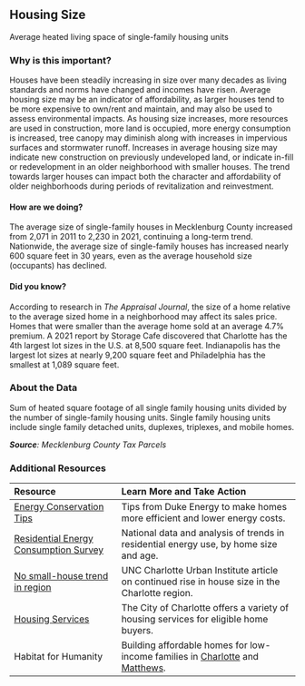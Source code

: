 ## Housing Size
Average heated living space of single-family housing units

### Why is this important?
Houses have been steadily increasing in size over many decades as living standards and norms have changed and incomes have risen. Average housing size may be an indicator of affordability, as larger houses tend to be more expensive to own/rent and maintain, and may also be used to assess environmental impacts. As housing size increases, more resources are used in construction, more land is occupied, more energy consumption is increased, tree canopy may diminish along with increases in impervious surfaces and stormwater runoff. Increases in average housing size may indicate new construction on previously undeveloped land, or indicate in-fill or redevelopment in an older neighborhood with smaller houses. The trend towards larger houses can impact both the character and affordability of older neighborhoods during periods of revitalization and reinvestment.

#### How are we doing?
The average size of single-family houses in Mecklenburg County increased from 2,071 in 2011 to 2,230 in 2021, continuing a long-term trend. Nationwide, the average size of single-family houses has increased nearly 600 square feet in 30 years, even as the average household size (occupants) has declined.

#### Did you know?
According to research in *The Appraisal Journal*, the size of a home relative to the average sized home in a neighborhood may affect its sales price. Homes that were smaller than the average home sold at an average 4.7% premium. A 2021 report by Storage Cafe discovered that Charlotte has the 4th largest lot sizes in the U.S. at 8,500 square feet. Indianapolis has the largest lot sizes at nearly 9,200 square feet and Philadelphia has the smallest at 1,089 square feet.

### About the Data
Sum of heated square footage of all single family housing units divided by the number of single-family housing units. Single family housing units include single family detached units, duplexes, triplexes, and mobile homes.

_**Source**: Mecklenburg County Tax Parcels_

### Additional Resources
| Resource | Learn More and Take Action |
|:--- | :--- |
|[Energy Conservation Tips](https://www.duke-energy.com/home/savings)|Tips from Duke Energy to make homes more efficient and lower energy costs.
|[Residential Energy Consumption Survey](http://www.eia.gov/consumption/residential/index.cfm)|National data and analysis of trends in residential energy use, by home size and age.
|[No small-house trend in region](http://ui.uncc.edu/story/are-big-houses-back-charlotte-region) |UNC Charlotte Urban Institute article on continued rise in house size in the Charlotte region.
|[Housing Services](https://www.charlottenc.gov/Streets-and-Neighborhoods/Housing)|The City of Charlotte offers a variety of housing services for eligible home buyers.
|Habitat for Humanity|Building affordable homes for low-income families in [Charlotte](http://www.habitatcharlotte.org/) and [Matthews](http://www.habitatmatthews.org/).
